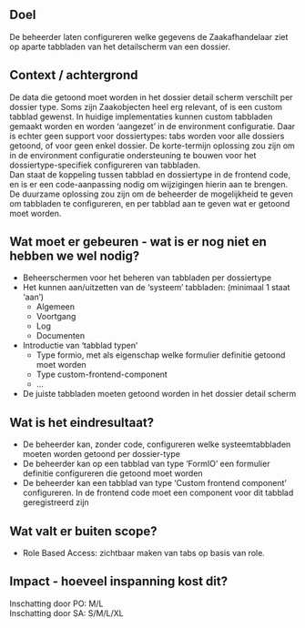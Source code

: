 ## Doel

De beheerder laten configureren welke gegevens de Zaakafhandelaar ziet op aparte tabbladen van het detailscherm van een dossier.

## Context / achtergrond

De data die getoond moet worden in het dossier detail scherm verschilt per dossier type. Soms zijn Zaakobjecten heel erg relevant, of is een custom tabblad gewenst. 
In huidige implementaties kunnen custom tabbladen gemaakt worden en worden ‘aangezet’ in de environment configuratie. 
Daar is echter geen support voor dossiertypes: tabs worden voor alle dossiers getoond, of voor geen enkel dossier. 
De korte-termijn oplossing zou zijn om in de environment configuratie ondersteuning te bouwen voor het dossiertype-specifiek configureren van tabbladen.  
Dan staat de koppeling tussen tabblad en dossiertype in de frontend code, en is er een code-aanpassing nodig om wijzigingen hierin aan te brengen. 
De duurzame oplossing zou zijn om de beheerder de mogelijkheid te geven om tabbladen te configureren, en per tabblad aan te geven wat er getoond moet worden.

## Wat moet er gebeuren - wat is er nog niet en hebben we wel nodig?

- Beheerschermen voor het beheren van tabbladen per dossiertype
- Het kunnen aan/uitzetten van de ‘systeem’ tabbladen: (minimaal 1 staat ‘aan’)
  - Algemeen
  - Voortgang
  - Log
  - Documenten
- Introductie van ‘tabblad typen’
  - Type formio, met als eigenschap welke formulier definitie getoond moet worden
  - Type custom-frontend-component
  - …
- De juiste tabbladen moeten getoond worden in het dossier detail scherm

## Wat is het eindresultaat?
- De beheerder kan, zonder code, configureren welke systeemtabbladen moeten worden getoond per dossier-type
- De beheerder kan op een tabblad van type ‘FormIO’ een formulier definitie configureren die getoond moet worden
- De beheerder kan een tabblad van type ‘Custom frontend component’ configureren. In de frontend code moet een component voor dit tabblad geregistreerd zijn

## Wat valt er buiten scope?
- Role Based Access: zichtbaar maken van tabs op basis van role.

## Impact - hoeveel inspanning kost dit? 
Inschatting door PO: M/L  
Inschatting door SA: S/M/L/XL  
